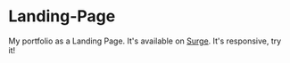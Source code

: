 # Landing-Page
My portfolio as a Landing Page.
It's available on [Surge](cv-landing-page-christian-penna-botto.surge.sh).
It's responsive, try it!
